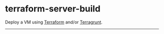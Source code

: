 # terraform-server-build

Deploy a VM using [Terraform](https://www.terraform.io/) and/or [Terragrunt](https://terragrunt.gruntwork.io/).

---
